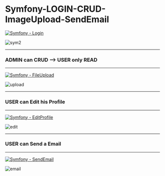 # Symfony-LOGIN-CRUD-ImageUpload-SendEmail
[![Symfony - Login](https://img.shields.io/badge/Symfony-Login-2ea44f?logo=symfony)](https://symfony.com)

![sym2](https://github.com/hesham0ahmed/Symfony-CRUD-Upload-image/assets/133360711/86b0a18c-f8e2-4466-88a5-8b35d98a025f)

---
### ADMIN can CRUD --> USER only READ
---

[![Symfony - FileUpload](https://img.shields.io/badge/Symfony-FileUpload_/_VichUploaderBundle-2ea44f?logo=symfony)](https://symfony.com)


![upload](https://github.com/hesham0ahmed/Symfony-CRUD-Upload-image/assets/133360711/d0d313e0-21b9-4092-b697-0d90161b4250)

---
### USER can Edit his Profile
---

[![Symfony - EditProfile](https://img.shields.io/badge/Symfony-EditProfile-2ea44f?logo=symfony)](https://symfony.com)

![edit](https://github.com/hesham0ahmed/Symfony-LOGIN-CRUD-Upload-image/assets/133360711/f9268f8b-c609-4997-a6e5-487a08d15638)

---
### USER can Send a Email
---

[![Symfony - SendEmail](https://img.shields.io/badge/Symfony-Send_Email-2ea44f?logo=symfony)](https://symfony.com)

![email](https://github.com/hesham0ahmed/Symfony-LOGIN-CRUD-Upload-image/assets/133360711/e823ee2d-1bf3-4fe0-8496-c61af2073fb4)


